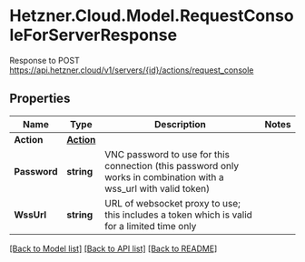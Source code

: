 # Hetzner.Cloud.Model.RequestConsoleForServerResponse
Response to POST https://api.hetzner.cloud/v1/servers/{id}/actions/request_console

## Properties

Name | Type | Description | Notes
------------ | ------------- | ------------- | -------------
**Action** | [**Action**](Action.md) |  | 
**Password** | **string** | VNC password to use for this connection (this password only works in combination with a wss_url with valid token) | 
**WssUrl** | **string** | URL of websocket proxy to use; this includes a token which is valid for a limited time only | 

[[Back to Model list]](../../README.md#documentation-for-models) [[Back to API list]](../../README.md#documentation-for-api-endpoints) [[Back to README]](../../README.md)

